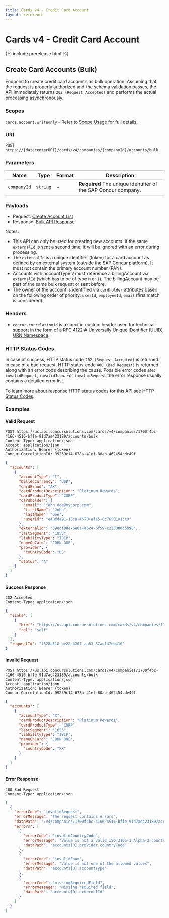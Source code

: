 ```yaml
---
title: Cards v4 - Credit Card Account
layout: reference
---
```


# Cards v4 - Credit Card Account

{% include prerelease.html %}

## <a name="account-bulk-create"></a>Create Card Accounts (Bulk)

Endpoint to create credit card accounts as bulk operation. Assuming that the request is properly authorized and the schema validation passes, the API immediately returns `202 (Request Accepted)` and performs the actual processing asynchronously.

### Scopes

`cards.account.writeonly` - Refer to [Scope Usage](./v4.cards-get-started.html#scope-usage) for full details.

### URI

```shell
POST https://{datacenterURI}/cards/v4/companies/{companyId}/accounts/bulk
```

### Parameters

Name|Type|Format|Description
---|---|---|---
`companyId`|`string`|-|**Required** The unique identifier of the SAP Concur company.

### Payloads

* Request: [Create Account List](./v4.cards-endpoints.schemas.html#schema-create-account-list)
* Response: [Bulk API Response](./v4.cards-endpoints.schemas.html#schema-bulkapi-response)

Notes:
* This API can only be used for creating new accounts. If the same `externalId` is sent a second time, it will be ignored with an error during processing.
* The `externalId` is a unique identifier (token) for a card account as defined by an external system (outside the SAP Concur platform). It must not contain the primary account number (PAN).
* Accounts with accountType `V` must reference a billingAccount via `externalId` (which has to be of type `M` or `I`). The billingAccount may be part of the same bulk request or sent before.
* The owner of the account is identified via `cardholder` attributes based on the following order of priority: `userId`, `employeeId`, `email` (first match is considered).

###  Headers

* `concur-correlationid` is a specific custom header used for technical support in the form of a [RFC 4122 A Universally Unique IDentifier (UUID) URN Namespace](https://tools.ietf.org/html/rfc4122).

###  HTTP Status Codes

In case of success, HTTP status code `202 (Request Accepted)` is returned.
In case of a bad request, HTTP status code `400 (Bad Request)` is returned along with an error code describing the cause. Possible error codes are: `invalidRequest`, `invalidJson`. For `invalidRequest` the error response usually contains a detailed error list.

To learn more about response HTTP status codes for this API see [HTTP Status Codes](./v4.cards-endpoints.schemas.html#http-status-codes).

### Examples

#### Valid Request

```shell
POST https://us.api.concursolutions.com/cards/v4/companies/1700f4bc-4166-4516-bffe-91d7ae423189/accounts/bulk
Content-Type: application/json
Accept: application/json
Authorization: Bearer {token}
Concur-CorrelationId: 99239c14-678a-41ef-80ab-462454cde49f
```

```json
{
  "accounts": [
    {
      "accountType": "I",
      "billedCurrency": "USD",
      "cardBrand": "AX",
      "cardProductDescription": "Platinum Rewards",
      "cardProductType": "CORP",
      "cardholder": {
        "email": "john.doe@mycorp.com",
        "firstName": "John",
        "lastName": "Doe",
        "userId": "e48fda91-15c8-4670-afe5-6c76501813c9"
      },
      "externalId": "59edf00e-6e0a-46c4-bf59-c233000c5b98",
      "lastSegment": "1853",
      "liabilityType": "IBIP",
      "nameOnCard": "JOHN DOE",
      "provider": {
        "countryCode": "US"
      },
      "status": "A"
    }
  ]
}
```

#### Success Response

```shell
202 Accepted
Content-Type: application/json
```

```json
{
  "links": [
    {
      "href": "https://us.api.concursolutions.com/cards/v4/companies/1700f4bc-4166-4516-bffe-91d7ae423189/bulkrequests/f328a518-be22-4207-aa53-87ac147eb416",
      "rel": "self"
    }
  ],
  "requestId": "f328a518-be22-4207-aa53-87ac147eb416"
}
```
#### Invalid Request

```shell
POST https://us.api.concursolutions.com/cards/v4/companies/1700f4bc-4166-4516-bffe-91d7ae423189/accounts/bulk
Content-Type: application/json
Accept: application/json
Authorization: Bearer {token}
Concur-CorrelationId: 99239c14-678a-41ef-80ab-462454cde49f
```

```json
{
  "accounts": [
    {
      "accountType": "X",
      "cardProductDescription": "Platinum Rewards",
      "cardProductType": "CORP",
      "lastSegment": "1853",
      "liabilityType": "IBIP",
      "nameOnCard": "JOHN DOE",
      "provider": {
        "countryCode": "XX"
      }
    }
  ]
}
```

#### Error Response

```shell
400 Bad Request
Content-Type: application/json
```

```json
[
  {
    "errorCode": "invalidRequest",
    "errorMessage": "The request contains errors",
    "dataPath": "/v4/companies/1700f4bc-4166-4516-bffe-91d7ae423189/accounts/bulk",
    "errors": [
      {
        "errorCode": "invalidCountryCode",
        "errorMessage": "Value is not a valid ISO 3166-1 Alpha-2 country code",
        "dataPath": "accounts[0].provider.countryCode"
      },
      {
        "errorCode": "invalidEnum",
        "errorMessage": "Value is not one of the allowed values",
        "dataPath": "accounts[0].accountType"
      },
      {
        "errorCode": "missingRequiredField",
        "errorMessage": "Missing required field",
        "dataPath": "accounts[0].externalId"
      }
    ]
  }
]
```
